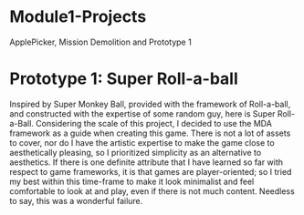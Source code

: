 # Module1-Projects
 ApplePicker, Mission Demolition and Prototype 1

# Prototype 1: Super Roll-a-ball
 Inspired by Super Monkey Ball, provided with the framework of Roll-a-ball, and constructed with the expertise of some random guy, here is Super Roll-a-Ball.
 Considering the scale of this project, I decided to use the MDA framework as a guide when creating this game.
 There is not a lot of assets to cover, nor do I have the artistic expertise to make the game close to aesthetically pleasing, so I prioritized simplicity as an alternative to aesthetics. If there is one definite attribute that I have learned so far with respect to game frameworks, it is that games are player-oriented; so I tried my best within this time-frame to make it look minimalist and feel comfortable to look at and play, even if there is not much content. Needless to say, this was a wonderful failure.
 
